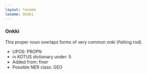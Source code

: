 ```yaml
---
layout: lexeme
lexeme: Onkki
---
```


###  Onkki

This proper noun overlaps forms of very common *onki* (fishing rod).
* UPOS:  PROPN
* in KOTUS dictionary under:  5
* Added from:  finer
* Possible NER class:  GEO

